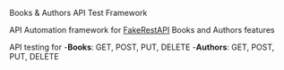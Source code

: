 Books & Authors API Test Framework

API Automation framework for [FakeRestAPI](https://fakerestapi.azurewebsites.net)
Books and Authors features

API testing for
    -**Books**: GET, POST, PUT, DELETE
    -**Authors**: GET, POST, PUT, DELETE
